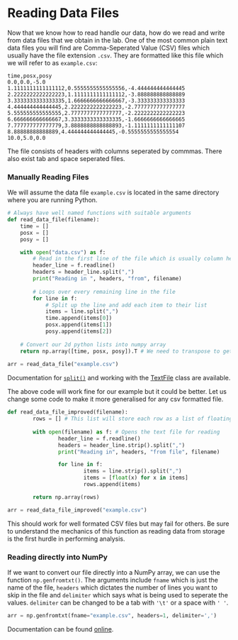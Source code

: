 # Reading Data Files

Now that we know how to read handle our data, how do we read and write from data files that we obtain in the lab.
One of the most common plain text data files you will find are Comma-Seperated Value (CSV) files which usually have the file extension `.csv`. 
They are formatted like this file which we will refer to as `example.csv`:
``` csv
time,posx,posy
0.0,0.0,-5.0
1.1111111111111112,0.5555555555555556,-4.444444444444445
2.2222222222222223,1.1111111111111112,-3.888888888888889
3.3333333333333335,1.6666666666666667,-3.333333333333333
4.444444444444445,2.2222222222222223,-2.7777777777777777
5.555555555555555,2.7777777777777777,-2.2222222222222223
6.666666666666667,3.3333333333333335,-1.6666666666666665
7.777777777777779,3.8888888888888893,-1.1111111111111107
8.88888888888889,4.444444444444445,-0.5555555555555554
10.0,5.0,0.0
```
The file consists of headers with columns seperated by commmas.
There also exist tab and space seperated files.

### Manually Reading Files

We will assume the data file `example.csv` is located in the same directory where you are running Python.

``` python
# Always have well named functions with suitable arguments 
def read_data_file(filename):
	time = []
	posx = []
	posy = []

	with open("data.csv") as f:
		# Read in the first line of the file which is usually column headers
		header_line = f.readline()
		headers = header_line.split(",")
		print("Reading in ", headers, "from", filename)
	
		# Loops over every remaining line in the file
		for line in f:
			# Split up the line and add each item to their list
			items = line.split(",")
			time.append(items[0])
			posx.append(items[1])
			posy.append(items[2])
	
	# Convert our 2d python lists into numpy array
	return np.array([time, posx, posy]).T # We need to transpose to get the correct dimensions
	
arr = read_data_file("example.csv")
```

Documentation for [`split()`](https://docs.python.org/3/library/stdtypes.html#str.split) and working with the [TextFile](https://docs.python.org/3/distutils/apiref.html#module-distutils.text_file) class are available.

The above code will work fine for our example but it could be better.
Let us change some code to make it more generalised for any csv formatted file.

``` python
def read_data_file_improved(filename):
        rows = [] # This list will store each row as a list of floating point numbers
        
        with open(filename) as f: # Opens the text file for reading
                header_line = f.readline()
                headers = header_line.strip().split(",")
                print("Reading in", headers, "from file", filename)

                for line in f:
                        items = line.strip().split(",")
                        items = [float(x) for x in items] 
                        rows.append(items)

        return np.array(rows)

arr = read_data_file_improved("example.csv")
```

This should work for well formated CSV files but may fail for others.
Be sure to understand the mechanics of this function as reading data from storage is the first hurdle in performing analysis.

### Reading directly into NumPy
If we want to convert our file directly into a NumPy array, we can use the function `np.genfromtxt()`.
The arguments include `fname` which is just the name of the file, `headers` which dictates the number of lines you want to skip in the file and `delimiter` which says what is being used to seperate the values.
`delimiter` can be changed to be a tab with `'\t'` or a space with `' '`.

``` python
arr = np.genfromtxt(fname="example.csv", headers=1, delimiter=',')
```
Documentation can be found [online](https://numpy.org/doc/stable/reference/generated/numpy.genfromtxt.html).
